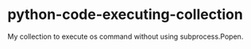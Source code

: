 # python-code-executing-collection
My collection to execute os command without using subprocess.Popen.
